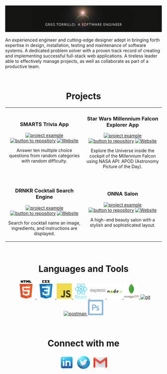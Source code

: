 ![Designer and Developer](https://github.com/GregTorrillo/GregTorrillo/blob/main/LinkedIn%20Profile%20Banner_1128X191.jpg)

<p>An experienced engineer and cutting-edge designer adept in bringing forth expertise in design, installation, testing and maintenance of software systems. A dedicated problem solver with a proven track record of creating and implementing successful full-stack web applications. A tireless leader able to effectively manage projects, as well as collaborate as part of a productive team.</p>
<br>

<h1 align="center">Projects</h1>
<div align="center">
  <table>
      <tr>
        <td width="50%">
          <h3 align="center">SMARTS Trivia App</h3>
          <p align="center">
            <a href="https://github.com/GregTorrillo/SMARTS-Trivia-App" target="_blank" rel="noreferrer"> <img src="https://github.com/GregTorrillo/SMARTS-Trivia-App/blob/main/smarts.gif?raw=true" alt="project example"/> </a>
            <span> <a href="https://github.com/GregTorrillo/SMARTS-Trivia-App" target="_blank" rel="noreferrer""><img src="https://img.shields.io/badge/-repo-efefef?style=flat-square&logo=github&logoColor=F78166" alt="button to repository" height ="25px"></a> <a href="https://smarts-trivia.netlify.app/" target="_blank" rel="noreferrer"><img src="https://img.shields.io/badge/-website-F78166?style=for-the-badge&color=F78166?style=flat-square" alt="Website" height="25px"></a> </span>
            <p align="center">
              Answer ten multiple choice questions from random categories with random difficulty. 
            </p>
          </p>
        </td>
        <td width="50%">
          <h3 align="center">Star Wars Millennium Falcon Explorer App</h3>
          <p align="center">
            <a href="https://github.com/GregTorrillo/Millennium-Falcon-Explorer-App" target="_blank" rel="noreferrer"> <img src="https://github.com/GregTorrillo/Millennium-Falcon-Explorer-App/blob/main/MF-explorer-app.gif?raw=true" alt="project example"/> </a>
            <span> <a href="https://github.com/GregTorrillo/Millennium-Falcon-Explorer-App" target="_blank" rel="noreferrer""><img src="https://img.shields.io/badge/-repo-efefef?style=flat-square&logo=github&logoColor=F78166" alt="button to repository" height ="25px"></a> <a href="https://millenium-falcon-explorer.netlify.app/" target="_blank" rel="noreferrer"><img src="https://img.shields.io/badge/-live%20site-F78166?style=flat-square" alt="Website" height="25px"></a> </span>
            <p align="center">
              Explore the Universe inside the cockpit of the Millennium Falcon using NASA API: APOD (Astronomy Picture of the Day).
            </p>
          </p>
        </td>
      </tr>
      <tr>
        <td width="50%">
          <br>
          <h3 align="center">DRNKR Cocktail Search Engine</h3>
          <p align="center">
            <a href="https://github.com/GregTorrillo/DRNKR-Cocktail-Search-Engine" target="_blank" rel="noreferrer"> <img src="https://github.com/GregTorrillo/DRNKR-Cocktail-Search-Engine/blob/main/DRNKR.gif?raw=true" alt="project example"/> </a>
            <span> <a href="https://github.com/GregTorrillo/DRNKR-Cocktail-Search-Engine" target="_blank" rel="noreferrer""><img src="https://img.shields.io/badge/-repo-efefef?style=flat-square&logo=github&logoColor=F78166" alt="button to repository" height ="25px"></a> <a href="https://drnkr.netlify.app/" target="_blank" rel="noreferrer"><img src="https://img.shields.io/badge/-live%20site-F78166?style=flat-square" alt="Website" height="25px"></a></span>
            <p align="center">
              Search for cocktail name an image, ingredients, and instructions are displayed.
            </p>
          </p>
        </td>
        <td width="50%">
          <h3 align="center">ONNA Salon</h3>
          <p align="center">
            <a href="https://github.com/GregTorrillo/Onna-Salon" target="_blank" rel="noreferrer"> <img src="https://github.com/GregTorrillo/Onna-Salon/blob/main/Onna.gif?raw=true" alt="project example"/> </a>
            <span> <a href="https://github.com/GregTorrillo/Onna-Salon" target="_blank" rel="noreferrer""><img src="https://img.shields.io/badge/-repo-efefef?style=flat-square&logo=github&logoColor=F78166" alt="button to repository" height ="25px"></a> <a href="https://onnasalon.netlify.app/" target="_blank" rel="noreferrer"><img src="https://img.shields.io/badge/-live%20site-F78166?style=flat-square" alt="Website" height="25px"></a> </span>
            <p align="center">
              A high-end beauty salon with a stylish and sophisticated layout.
            </p>
          </p>
        </td>
      </tr>
  </table>
</div>
<br>
<h1 align="center">Languages and Tools</h1>
<p align="center"> <a href="https://developer.mozilla.org/en-US/docs/Web/HTML" target="_blank" rel="noreferrer"> <img src="https://raw.githubusercontent.com/devicons/devicon/master/icons/html5/html5-original-wordmark.svg" alt="html5" width="60" height="60"/> </a> <a href="https://developer.mozilla.org/en-US/docs/Web/CSS" target="_blank" rel="noreferrer"> <img src="https://raw.githubusercontent.com/devicons/devicon/master/icons/css3/css3-original-wordmark.svg" alt="css3" width="60" height="60"/> </a> <a href="https://developer.mozilla.org/en-US/docs/Web/JavaScript" target="_blank" rel="noreferrer"> <img src="https://raw.githubusercontent.com/devicons/devicon/master/icons/javascript/javascript-original.svg" alt="javascript" width="50" height="50"/> </a> <a href="https://reactjs.org/" target="_blank" rel="noreferrer"> <img src="https://raw.githubusercontent.com/devicons/devicon/master/icons/react/react-original-wordmark.svg" alt="react" width="50" height="50"/> </a> <a href="https://expressjs.com" target="_blank" rel="noreferrer"> <img src="https://raw.githubusercontent.com/devicons/devicon/master/icons/express/express-original-wordmark.svg" alt="express" width="50" height="50"/> </a> <a href="https://nodejs.org" target="_blank" rel="noreferrer"> <img src="https://raw.githubusercontent.com/devicons/devicon/master/icons/nodejs/nodejs-original-wordmark.svg" alt="nodejs" width="50" height="50"/> </a> <a href="https://www.mongodb.com/" target="_blank" rel="noreferrer"> <img src="https://raw.githubusercontent.com/devicons/devicon/master/icons/mongodb/mongodb-original-wordmark.svg" alt="mongodb" width="50" height="50"/> </a> <a href="https://git-scm.com/" target="_blank" rel="noreferrer"> <img src="https://www.vectorlogo.zone/logos/git-scm/git-scm-icon.svg" alt="git" width="50" height="50"/> </a> <a href="https://postman.com" target="_blank" rel="noreferrer"> <img src="https://www.vectorlogo.zone/logos/getpostman/getpostman-icon.svg" alt="postman" width="50" height="50"/> </a> <a href="https://www.photoshop.com/en" target="_blank" rel="noreferrer"> <img src="https://raw.githubusercontent.com/devicons/devicon/master/icons/photoshop/photoshop-line.svg" alt="photoshop" width="50" height="50"/> </a> </p>
<br>
 <h1 align="center"> Connect with me</h1>
<p align="center">
<a href="https://www.linkedin.com/in/gregtorrillo/" target="blank"><img align="center" src="https://github.com/GregTorrillo/GregTorrillo/blob/main/assets/3d-linkedin.png?raw=true" alt="GregTorrillo" height="50" width="50" /></a>
<a href="https://twitter.com/GregTorrillo" target="blank"><img align="center" src="https://github.com/GregTorrillo/GregTorrillo/blob/main/assets/3d-twitter.png?raw=true" alt="GregTorrillo" height="50" width="50" /></a>
<a href="mailto:greg.torrillo@gmail.com"><img align="center" src="https://github.com/GregTorrillo/GregTorrillo/blob/main/assets/3d-gmail-logo.png?raw=true" alt="GregTorrillo" height="50" width="50" /></a>
</p>








